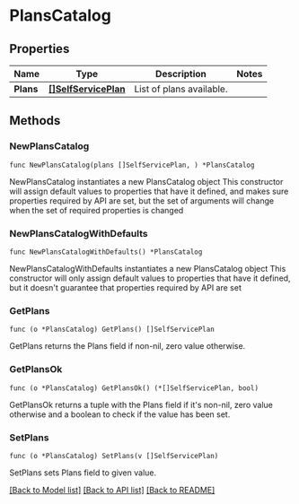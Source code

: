 # PlansCatalog

## Properties

Name | Type | Description | Notes
------------ | ------------- | ------------- | -------------
**Plans** | [**[]SelfServicePlan**](SelfServicePlan.md) | List of plans available. | 

## Methods

### NewPlansCatalog

`func NewPlansCatalog(plans []SelfServicePlan, ) *PlansCatalog`

NewPlansCatalog instantiates a new PlansCatalog object
This constructor will assign default values to properties that have it defined,
and makes sure properties required by API are set, but the set of arguments
will change when the set of required properties is changed

### NewPlansCatalogWithDefaults

`func NewPlansCatalogWithDefaults() *PlansCatalog`

NewPlansCatalogWithDefaults instantiates a new PlansCatalog object
This constructor will only assign default values to properties that have it defined,
but it doesn't guarantee that properties required by API are set

### GetPlans

`func (o *PlansCatalog) GetPlans() []SelfServicePlan`

GetPlans returns the Plans field if non-nil, zero value otherwise.

### GetPlansOk

`func (o *PlansCatalog) GetPlansOk() (*[]SelfServicePlan, bool)`

GetPlansOk returns a tuple with the Plans field if it's non-nil, zero value otherwise
and a boolean to check if the value has been set.

### SetPlans

`func (o *PlansCatalog) SetPlans(v []SelfServicePlan)`

SetPlans sets Plans field to given value.



[[Back to Model list]](../README.md#documentation-for-models) [[Back to API list]](../README.md#documentation-for-api-endpoints) [[Back to README]](../README.md)


